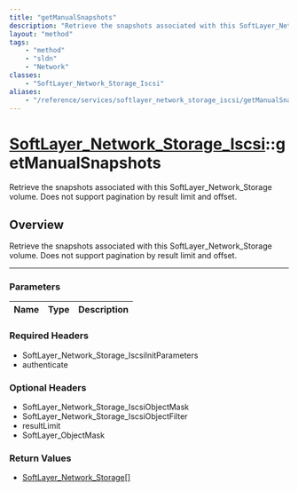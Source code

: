 ```yaml
---
title: "getManualSnapshots"
description: "Retrieve the snapshots associated with this SoftLayer_Network_Storage volume. Does not support pagination by result limi... "
layout: "method"
tags:
    - "method"
    - "sldn"
    - "Network"
classes:
    - "SoftLayer_Network_Storage_Iscsi"
aliases:
    - "/reference/services/softlayer_network_storage_iscsi/getManualSnapshots"
---
```

# [SoftLayer_Network_Storage_Iscsi](/reference/services/SoftLayer_Network_Storage_Iscsi)::getManualSnapshots


Retrieve the snapshots associated with this SoftLayer_Network_Storage volume. Does not support pagination by result limit and offset.


## Overview 
Retrieve the snapshots associated with this SoftLayer_Network_Storage volume. Does not support pagination by result limit and offset.

-----

### Parameters 
|Name | Type | Description |
| --- | --- | --- |


### Required Headers
* SoftLayer_Network_Storage_IscsiInitParameters
* authenticate


### Optional Headers
* SoftLayer_Network_Storage_IscsiObjectMask
* SoftLayer_Network_Storage_IscsiObjectFilter
* resultLimit
* SoftLayer_ObjectMask

### Return Values
* <a href='/reference/datatypes/SoftLayer_Network_Storage'>SoftLayer_Network_Storage[] </a>





